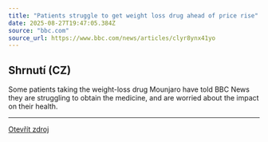 ```yaml
---
title: "Patients struggle to get weight loss drug ahead of price rise"
date: 2025-08-27T19:47:05.384Z
source: "bbc.com"
source_url: https://www.bbc.com/news/articles/clyr8ynx41yo
---
```


## Shrnutí (CZ)
Some patients taking the weight-loss drug Mounjaro have told BBC News they are struggling to obtain the medicine, and are worried about the impact on their health.

---

[Otevřít zdroj](https://www.bbc.com/news/articles/clyr8ynx41yo)
